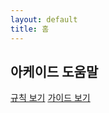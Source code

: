 ```yaml
---
layout: default
title: 홈
---
```


<section class="banner">
    <div class="container">
        <div class="content content-full">
            <h1 class="title">아케이드 도움말</h1>
            <div class="btn-wrapper">
                <a href="{{ base_path }}/rules" class="btn btn-success">규칙 보기</a>
                <a href="{{ base_path }}/guides" class="btn btn-danger">가이드 보기</a>
            </div>
        </div>
    </div>
</section>
